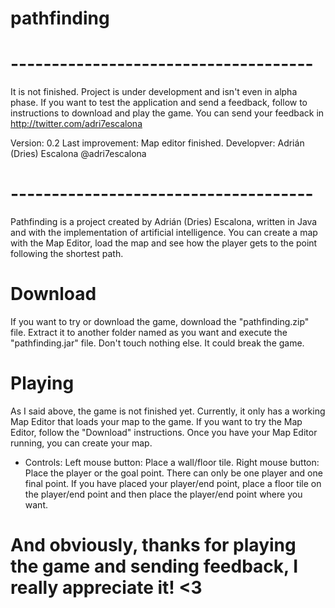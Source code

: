 # pathfinding

# -------------------------------------
It is not finished. Project is under development and isn't even in alpha phase.
If you want to test the application and send a feedback, follow to instructions to download and play the game.
You can send your feedback in http://twitter.com/adri7escalona

Version: 0.2
Last improvement: Map editor finished.
Developver: Adrián (Dries) Escalona @adri7escalona
# -------------------------------------

Pathfinding is a project created by Adrián (Dries) Escalona, written in Java and with the implementation of artificial intelligence.
You can create a map with the Map Editor, load the map and see how the player gets to the point following the shortest path.

# Download
If you want to try or download the game, download the "pathfinding.zip" file. Extract it to another folder named as you want and execute the "pathfinding.jar" file.
Don't touch nothing else. It could break the game.

# Playing
As I said above, the game is not finished yet. Currently, it only has a working Map Editor that loads your map to the game.
If you want to try the Map Editor, follow the "Download" instructions.
Once you have your Map Editor running, you can create your map. 

* Controls:
Left mouse button: Place a wall/floor tile.
Right mouse button: Place the player or the goal point. There can only be one player and one final point. If you have placed your player/end point, place a floor tile on the player/end point and then place the player/end point where you want.


# And obviously, thanks for playing the game and sending feedback, I really appreciate it! <3
